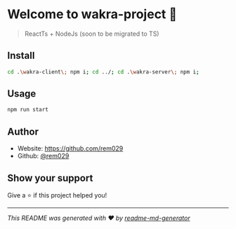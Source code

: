 # Welcome to wakra-project 👋

> ReactTs + NodeJs (soon to be migrated to TS)

## Install

```sh
cd .\wakra-client\; npm i; cd ../; cd .\wakra-server\; npm i;
```

## Usage

```sh
npm run start
```

## Author

* Website: https://github.com/rem029
* Github: [@rem029](https://github.com/rem029)

## Show your support

Give a ⭐️ if this project helped you!


***
_This README was generated with ❤️ by [readme-md-generator](https://github.com/kefranabg/readme-md-generator)_